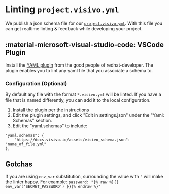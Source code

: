 # Linting `project.visivo.yml`

We publish a json schema file for our [`project.visivo.yml`](https://docs.visivo.io/assets/visivo_schema.json). With this file you can get realtime linting & feedback while developing your project.

## :material-microsoft-visual-studio-code: VSCode Plugin

Install the [YAML plugin](https://github.com/redhat-developer/vscode-yaml) from the good people of redhat-developer. The plugin enables you to lint any yaml file that you associate a schema to.  

### Configuration (Optional)

By default any file with the format `*.visivo.yml` will be linted.  If you have a file that is named differently, you can add it to the local configuration.

1. Install the plugin per the instructions
2. Edit the plugin settings, and click "Edit in settings.json" under the "Yaml: Schemas" section.
3. Edit the "yaml.schemas" to include: 
```
"yaml.schemas": {
    "https://docs.visivo.io/assets/visivo_schema.json": "name_of_file.yml"
},
```

## Gotchas

If you are using `env_var` substitution, surrounding the value with `"` will make the linter happy. For example: `password: "{% raw %}{{ env_var('SECRET_PASSWORD') }}{% endraw %}"`

